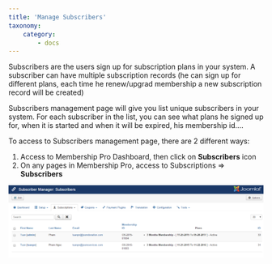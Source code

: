 ```yaml
---
title: 'Manage Subscribers'
taxonomy:
    category:
        - docs
---
```


Subscribers are the users sign up for subscription plans in your system. A subscriber can have multiple subscription records (he can sign up for different plans, each time he renew/upgrad membership a new subscription record will be created)

Subscribers management page will give you list unique subscribers in your system. For each subscriber in the list, you can see what plans he signed up for, when it is started and when it will be expired, his membership id....

To access to Subscribers management page, there are 2 different ways:

1. Access to Membership Pro Dashboard, then click on **Subscribers** icon
2. On any pages in Membership Pro, access to Subscriptions => **Subscribers**

![](subscribers-management.png)
